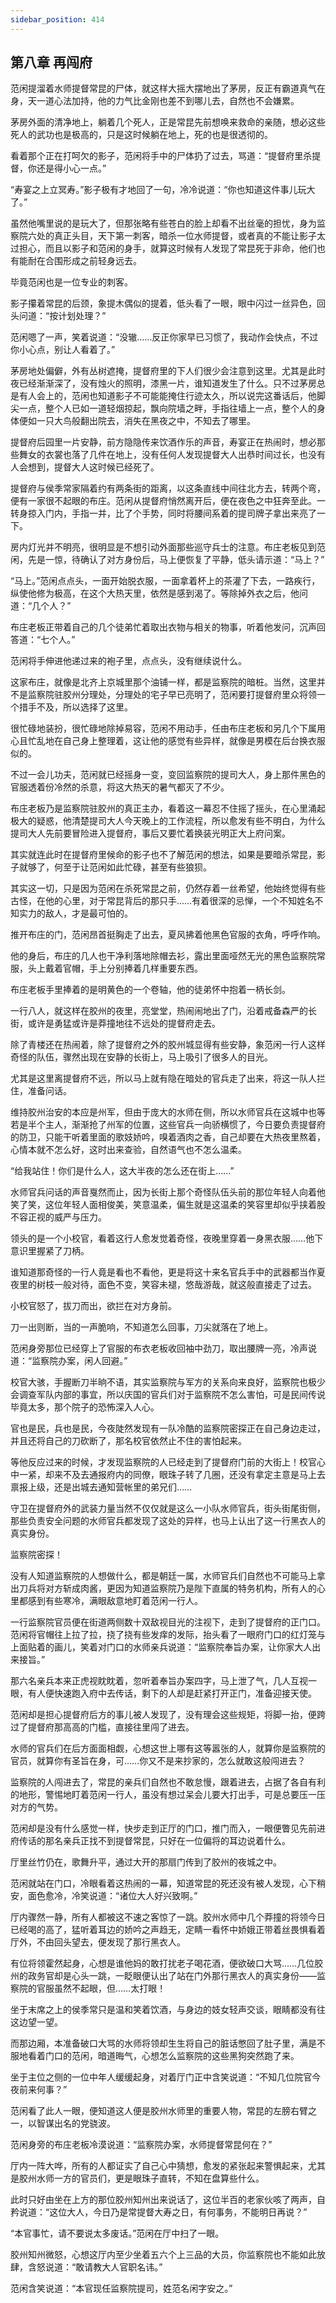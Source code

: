 ```yaml
---
sidebar_position: 414
---
```


## 第八章 **再闯府**

范闲提溜着水师提督常昆的尸体，就这样大摇大摆地出了茅房，反正有霸道真气在身，天一道心法加持，他的力气比金刚也差不到哪儿去，自然也不会嫌累。

茅房外面的清净地上，躺着几个死人，正是常昆先前想唤来救命的亲随，想必这些死人的武功也是极高的，只是这时候躺在地上，死的也是很透彻的。

看着那个正在打呵欠的影子，范闲将手中的尸体扔了过去，骂道：“提督府里杀提督，你还是得小心一点。”

“寿宴之上立冥寿。”影子极有才地回了一句，冷冷说道：“你也知道这件事儿玩大了。”

虽然他嘴里说的是玩大了，但那张略有些苍白的脸上却看不出丝毫的担忧，身为监察院六处的真正头目，天下第一刺客，暗杀一位水师提督，或者真的不能让影子太过担心，而且以影子和范闲的身手，就算这时候有人发现了常昆死于非命，他们也有能耐在合围形成之前轻身远去。

毕竟范闲也是一位专业的刺客。

影子攥着常昆的后颈，象提木偶似的提着，低头看了一眼，眼中闪过一丝异色，回头问道：“按计划处理？”

范闲嗯了一声，笑着说道：“没辙……反正你家早已习惯了，我动作会快点，不过你小心点，别让人看着了。”

茅房地处偏僻，外有丛树遮掩，提督府里的下人们很少会注意到这里。尤其是此时夜已经渐渐深了，没有烛火的照明，漆黑一片，谁知道发生了什么。只不过茅房总是有人会上的，范闲也知道影子不可能能掩住行迹太久，所以说完这番话后，他脚尖一点，整个人已如一道轻烟掠起，飘向院墙之畔，手指往墙上一点，整个人的身体便如一只大鸟般翻出院去，消失在黑夜之中，不知去了哪里。

提督府后园里一片安静，前方隐隐传来饮酒作乐的声音，寿宴正在热闹时，想必那些舞女的衣裳也落了几件在地上，没有任何人发现提督大人出恭时间过长，也没有人会想到，提督大人这时候已经死了。

提督府与侯季常家隔着约有两条街的距离，以这条直线中间往北方去，转两个弯，便有一家很不起眼的布庄。范闲从提督府悄然离开后，便在夜色之中狂奔至此。一转身掠入门内，手指一并，比了个手势，同时将腰间系着的提司牌子拿出来亮了一下。

房内灯光并不明亮，很明显是不想引动外面那些巡守兵士的注意。布庄老板见到范闲，先是一惊，待确认了对方身份后，马上便恢复了平静，低头请示道：“马上？”

“马上。”范闲点点头，一面开始脱衣服，一面拿着杯上的茶灌了下去，一路疾行，纵使他修为极高，在这个大热天里，依然是感到渴了。等除掉外衣之后，他问道：“几个人？”

布庄老板正带着自己的几个徒弟忙着取出衣物与相关的物事，听着他发问，沉声回答道：“七个人。”

范闲将手伸进他递过来的袍子里，点点头，没有继续说什么。

这家布庄，就像是北齐上京城里那个油铺一样，都是监察院的暗桩。当然，这里并不是监察院驻胶州分理处，分理处的宅子早已亮明了，范闲要打提督府里众将领一个措手不及，所以选择了这里。

很忙碌地装扮，很忙碌地除掉易容，范闲不用动手，任由布庄老板和另几个下属用心且忙乱地在自己身上整理着，这让他的感觉有些异样，就像是男模在后台换衣服似的。

不过一会儿功夫，范闲就已经摇身一变，变回监察院的提司大人，身上那件黑色的官服透着份冷然的杀意，将这大热天的暑气都灭了不少。

布庄老板乃是监察院驻胶州的真正主办，看着这一幕忍不住摇了摇头，在心里涌起极大的疑惑，他清楚提司大人今天晚上的工作流程，所以愈发有些不明白，为什么提司大人先前要冒险进入提督府，事后又要忙着换装光明正大上府问案。

其实就连此时在提督府里候命的影子也不了解范闲的想法，如果是要暗杀常昆，影子就够了，何至于让范闲如此忙碌，甚至有些狼狈。

其实这一切，只是因为范闲在杀死常昆之前，仍然存着一丝希望，他始终觉得有些古怪，在他的心里，对于常昆背后的那只手……有着很深的忌惮，一个不知姓名不知实力的敌人，才是最可怕的。

推开布庄的门，范闲昂首挺胸走了出去，夏风拂着他黑色官服的衣角，呼呼作响。

他的身后，布庄的几人也干净利落地除帽去衫，露出里面哑然无光的黑色监察院常服，头上戴着官帽，手上分别捧着几样重要东西。

布庄老板手里捧着的是明黄色的一个卷轴，他的徒弟怀中抱着一柄长剑。

一行八人，就这样在胶州的夜里，亮堂堂，热闹闹地出了门，沿着戒备森严的长街，或许是勇猛或许是莽撞地往不远处的提督府走去。

除了青楼还在热闹着，除了提督府之外的胶州城显得有些安静，象范闲一行人这样奇怪的队伍，骤然出现在安静的长街上，马上吸引了很多人的目光。

尤其是这里离提督府不远，所以马上就有隐在暗处的官兵走了出来，将这一队人拦住，准备问话。

维持胶州治安的本应是州军，但由于庞大的水师在侧，所以水师官兵在这城中也等若是半个主人，渐渐抢了州军的位置，这些官兵一向骄横惯了，今日要负责提督府的防卫，只能干听着里面的歌妓娇吟，嗅着酒肉之香，自己却要在大热夜里熬着，心情本就不怎么好，这时出来查验，自然语气也不怎么温柔。

“给我站住！你们是什么人，这大半夜的怎么还在街上……”

水师官兵问话的声音戛然而止，因为长街上那个奇怪队伍头前的那位年轻人向着他笑了笑，这位年轻人面相俊美，笑意温柔，偏生就是这温柔的笑容里却似乎挟着股不容正视的威严与压力。

领头的是一个小校官，看着这行人愈发觉着奇怪，夜晚里穿着一身黑衣服……他下意识里握紧了刀柄。

谁知道那奇怪的一行人竟是看也不看他，更是将这十来名官兵手中的武器都当作夏夜里的树枝一般对待，面色不变，笑容未褪，悠哉游哉，就这般直接走了过去。

小校官怒了，拔刀而出，欲拦在对方身前。

刀一出则断，当的一声脆响，不知道怎么回事，刀尖就落在了地上。

范闲身旁那位已经穿上了官服的布衣老板收回袖中劲刀，取出腰牌一亮，冷声说道：“监察院办案，闲人回避。”

校官大骇，手握断刀半晌不语，其实监察院与军方的关系向来良好，监察院也极少会调查军队内部的事宜，所以庆国的官兵们对于监察院不怎么害怕，可是民间传说毕竟太多，那个院子的恐怖深入人心。

官也是民，兵也是民，今夜陡然发现有一队冷酷的监察院密探正在自己身边走过，并且还将自己的刀砍断了，那名校官依然止不住的害怕起来。

等他反应过来的时候，才发现监察院的人已经走到了提督府门前的大街上！校官心中一紧，却来不及去通报府内的同僚，眼珠子转了几圈，还没有拿定主意是马上去禀报上级，还是出城去通知营帐里的弟兄们……

守卫在提督府外的武装力量当然不仅仅就是这么一小队水师官兵，街头街尾街侧，那些负责安全问题的水师官兵都发现了这处的异样，也马上认出了这一行黑衣人的真实身份。

监察院密探！

没有人知道监察院的人想做什么，都是朝廷一属，水师官兵们自然也不可能马上拿出刀兵将对方斩成肉酱，更因为知道监察院乃是陛下直属的特务机构，所有人的心里都感到有些寒冷，满眼敌意地盯着范闲一行人。

一行监察院官员便在街道两侧数十双敌视目光的注视下，走到了提督府的正门口。范闲将官帽往上拉了拉，挠了挠有些发痒的发际，抬头看了一眼府门口的红灯笼与上面贴着的画儿，笑着对门口的水师亲兵说道：“监察院奉旨办案，让你家大人出来接旨。”

那六名亲兵本来正虎视眈眈着，忽听着奉旨办案四字，马上泄了气，几人互视一眼，有人便快速跑入府中去传话，剩下的人却是赶紧打开正门，准备迎接天使。

范闲却是担心提督府后方的事儿被人发现了，没有理会这些规矩，将脚一抬，便跨过了提督府那高高的门槛，直接往里闯了进去。

水师的官兵们在后方面面相觑，心想这世上哪有这等嚣张的人，就算你是监察院的官员，就算你有圣旨在身，可……你又不是来抄家的，怎么就敢这般闯进去？

监察院的人闯进去了，常昆的亲兵们自然也不敢怠慢，跟着进去，占据了各自有利的地形，警惕地盯着范闲一行人，虽没有想过呆会儿要大打出手，可是总要压一压对方的气势。

范闲却是没有什么感觉一样，快步走到正厅的门口，推门而入，一眼便瞥见先前进府传话的那名亲兵正找不到提督常昆，只好在一位偏将的耳边说着什么。

厅里丝竹仍在，歌舞升平，通过大开的那扇门传到了胶州的夜城之中。

范闲就站在门口，冷眼看着这热闹的一幕，知道常昆的死还没有被人发现，心下稍安，面色愈冷，冷笑说道：“诸位大人好兴致啊。”

厅内骤然一静，所有人都被这不速之客惊了一跳。胶州水师中几个莽撞的将领今日已经喝的高了，猛听着耳边的娇吟之声趋无，定睛一看怀中娇娥正带着丝畏惧看着厅外，不由回头望去，便发现了那行黑衣人。

有位将领霍然起身，心想是谁他妈的敢打扰老子喝花酒，便欲破口大骂……几位胶州的政务官却是心头一跳，一眨眼便认出了站在门外那行黑衣人的真实身份——监察院的官服虽然不起眼，但……太打眼！

坐于末席之上的侯季常只是温和笑着饮酒，与身边的妓女轻声交谈，眼睛都没有往这边望一望。

而那边厢，本准备破口大骂的水师将领却生生将自己的脏话憋回了肚子里，满是不服地看着门口的范闲，暗道晦气，心想怎么监察院的这些黑狗突然跑了来。

坐于主位之侧的一位中年人缓缓起身，对着厅门正中含笑说道：“不知几位院官今夜前来何事？”

范闲看了此人一眼，便知道这人便是胶州水师里的重要人物，常昆的左膀右臂之一，以智谋出名的党骁波。

范闲身旁的布庄老板冷漠说道：“监察院办案，水师提督常昆何在？”

厅内一阵大哗，所有的人都证实了自己心中猜想，愈发的紧张起来警惧起来，尤其是胶州水师一方的官员们，更是眼珠子直转，不知在盘算些什么。

此时只好由坐在上方的那位胶州知州出来说话了，这位半百的老家伙咳了两声，自矜说道：“这位大人，今日乃是常提督大寿之日，有何事务，不能明日再说？”

“本官事忙，请不要说太多废话。”范闲在厅中扫了一眼。

胶州知州微怒，心想这厅内至少坐着五六个上三品的大员，你监察院也不能如此放肆，含怒说道：“敢请教大人官职名讳。”

范闲含笑说道：“本官现任监察院提司，姓范名闲字安之。”

